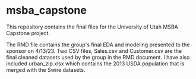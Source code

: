 # msba_capstone

This repository contains the final files for the University of Utah MSBA Capstone project.

The RMD file contains the group's final EDA and modeling presented to the sponsor on 4/13/23.  Two CSV files, Sales.csv and Customer.csv are the final cleaned datasets used by the group in the RMD document. I have also included urban_zip.xlsx which contains the 2013 USDA population that is merged with the Swire datasets.
